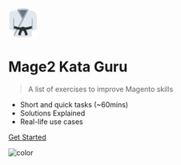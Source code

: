 <img src="_media/logo.png" alt="Mage2 Kata Guru" width="58px" height="58px" />

# Mage2 Kata Guru

> A list of exercises to improve Magento skills

- Short and quick tasks (~60mins)
- Solutions Explained
- Real-life use cases

[Get Started](#mage2-code-katas)

![color](#f2f8f7)